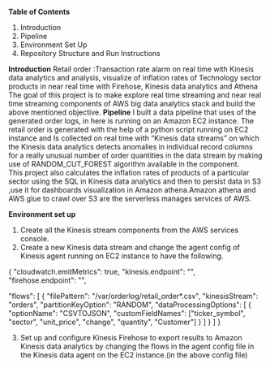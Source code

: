 **Table of Contents**
1.	Introduction
2.	Pipeline
3.	Environment Set Up
4.	Repository Structure and Run Instructions

**Introduction**
Retail order :Transaction rate alarm on real time with Kinesis data analytics and analysis, visualize of inflation rates of Technology sector products in near real time with Firehose, Kinesis data analytics and Athena
The goal of this project is to make explore real time streaming and near real time streaming components of AWS big data analytics stack and build the above mentioned objective.
**Pipeline**
I built a data pipeline that uses of the generated order logs, in here is running on an Amazon EC2 instance. The retail order is generated with the help of a python script running on EC2 instance and Is collected on real time with “Kinesis data streams” on which the Kinesis data analytics detects anomalies in individual record columns for a really unusual number of order quantities in the data stream by making use of RANDOM_CUT_FOREST algorithm available in the component.  
This project also calculates the inflation rates of products of a particular sector using the SQL in Kinesis data analytics and then to persist data in S3 ,use it for dashboards visualization in Amazon athena.Amazon athena and AWS glue to crawl over S3 are the serverless manages services of AWS. 

**Environment set up**
1.	Create all the Kinesis stream components from the AWS services console.
2.	Create a new Kinesis data stream and change the agent config of Kinesis agent running on EC2 instance to have the following.

{
  "cloudwatch.emitMetrics": true,
  "kinesis.endpoint": "",
  "firehose.endpoint": "", 
  
  "flows": [
    {
      "filePattern": "/var/orderlog/retail_order*.csv",
      "kinesisStream": "orders",
      "partitionKeyOption": "RANDOM",
      "dataProcessingOptions": [
         {
            "optionName": "CSVTOJSON",
            "customFieldNames": ["ticker_symbol", "sector", "unit_price", "change", "quantity", "Customer"]
         }
      ]
    }
  ]
}

3.	Set up and configure Kinesis Firehose to export results to Amazon Kinesis data analytics by changing the flows in the agent config file in the Kinesis data agent on the EC2 instance.(in the above config file)

